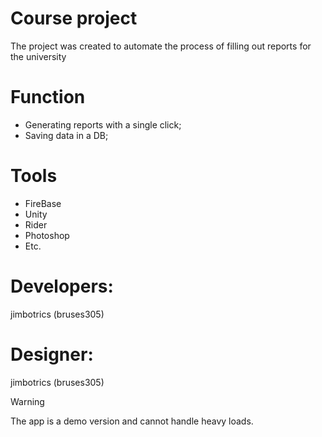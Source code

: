 # Сourse project
The project was created to automate the process of filling out reports for the university
# Function
- Generating reports with a single click;
- Saving data in a DB;
# Tools
- FireBase
- Unity
- Rider
- Photoshop
- Etc.
# Developers:
jimbotrics (bruses305)
# Designer:
jimbotrics (bruses305)

> [!WARNING]
> The app is a demo version and cannot handle heavy loads.

